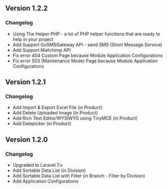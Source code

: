 ## Version 1.2.2
### Changelog
- Using The Helper PHP - a lot of PHP helper functions that are ready to help in your project
- Add Support GoSMSGateway API - send SMS (Short Message Service)
- Add Support Mailchimp API
- Fix error 404 Custom Page because Module Application Configurations
- Fix error 503 (Maintenance Mode) Page because Module Application Configurations

## Version 1.2.1
### Changelog
- Add Import & Export Excel File (in Product)
- Add Delete Uploaded Image (in Product)
- Add Rich Text Editor/WYSIWYG using TinyMCE (in Product)
- Add Datepicker (in Product)

## Version 1.2.0
### Changelog
- Upgraded to Laravel 7.x
- Add Sortable Data List (in Division)
- Add Sortable Data List with Filter (in Branch - Filter by Division)
- Add Application Configurations